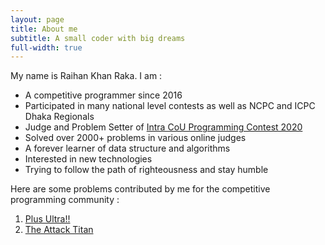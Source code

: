 ```yaml
---
layout: page
title: About me
subtitle: A small coder with big dreams
full-width: true
---
```


My name is Raihan Khan Raka. I am :

- A competitive programmer since 2016
- Participated in many national level contests as well as NCPC and ICPC Dhaka Regionals
- Judge and Problem Setter of [Intra CoU Programming Contest 2020](https://toph.co/c/intra-cou-2020)
- Solved over 2000+ problems in various online judges
- A forever learner of data structure and algorithms
- Interested in new technologies
- Trying to follow the path of righteousness and stay humble


Here are some problems contributed by me for the competitive programming community :

1. [Plus Ultra!!](https://toph.co/p/plus-ultra)
2. [The Attack Titan](https://toph.co/p/the-attack-titan)



<!--
### My story
To be honest, I'm having some trouble remembering right now, so why don't you just watch [my movie](https://en.wikipedia.org/wiki/The_Princess_Bride_%28film%29) and it will answer **all** your questions.) -->
